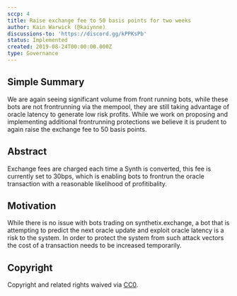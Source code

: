 ```yaml
---
sccp: 4
title: Raise exchange fee to 50 basis points for two weeks
author: Kain Warwick (@kaiynne)
discussions-to: 'https://discord.gg/kPPKsPb'
status: Implemented
created: 2019-08-24T00:00:00.000Z
type: Governance
---
```


## Simple Summary
<!--"If you can't explain it simply, you don't understand it well enough." Provide a simplified and layman-accessible explanation of the SCCP.-->
We are again seeing significant volume from front running bots, while these bots are not frontrunning via the mempool, they are still taking advantage of oracle latency to generate low risk profits. While we work on proposing and implementing additional frontrunning protections we believe it is prudent to again raise the exchange fee to 50 basis points.

## Abstract
<!--A short (~200 word) description of the variable change proposed.-->
Exchange fees are charged each time a Synth is converted, this fee is currently set to 30bps, which is enabling bots to frontrun the oracle transaction with a reasonable likelihood of profitibality.

## Motivation
<!--The motivation is critical for SCCPs that want to update variables within Synthetix. It should clearly explain why the existing variable is not incentive aligned. SCCP submissions without sufficient motivation may be rejected outright.-->
While there is no issue with bots trading on synthetix.exchange, a bot that is attempting to predict the next oracle update and exploit oracle latency is a risk to the system. In order to protect the system from such attack vectors the cost of a transaction needs to be increased temporarily.

## Copyright
Copyright and related rights waived via [CC0](https://creativecommons.org/publicdomain/zero/1.0/).
